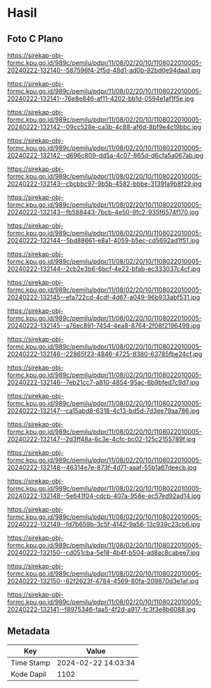 # Hasil

## Foto C Plano

https://sirekap-obj-formc.kpu.go.id/989c/pemilu/pdpr/11/08/02/20/10/1108022010005-20240222-132140--587596f4-2f5d-48d1-ad0b-92bd0e94daa1.jpg

https://sirekap-obj-formc.kpu.go.id/989c/pemilu/pdpr/11/08/02/20/10/1108022010005-20240222-132141--76e8e846-af11-4202-bb1d-0594e1af1f5e.jpg

https://sirekap-obj-formc.kpu.go.id/989c/pemilu/pdpr/11/08/02/20/10/1108022010005-20240222-132142--09cc528e-ca3b-4c88-af6d-8bf9e4c19bbc.jpg

https://sirekap-obj-formc.kpu.go.id/989c/pemilu/pdpr/11/08/02/20/10/1108022010005-20240222-132142--d696c809-dd5a-4c07-865d-d6cfa5a067ab.jpg

https://sirekap-obj-formc.kpu.go.id/989c/pemilu/pdpr/11/08/02/20/10/1108022010005-20240222-132143--cbcbbc97-9b5b-4582-bbbe-3139fa9b8f29.jpg

https://sirekap-obj-formc.kpu.go.id/989c/pemilu/pdpr/11/08/02/20/10/1108022010005-20240222-132143--fb588443-7bcb-4e50-9fc2-935f6574f170.jpg

https://sirekap-obj-formc.kpu.go.id/989c/pemilu/pdpr/11/08/02/20/10/1108022010005-20240222-132144--5bd88661-e8a1-4059-b5ec-cd5692ad1f51.jpg

https://sirekap-obj-formc.kpu.go.id/989c/pemilu/pdpr/11/08/02/20/10/1108022010005-20240222-132144--2cb2e3b6-6bcf-4e22-bfab-ec333037c4cf.jpg

https://sirekap-obj-formc.kpu.go.id/989c/pemilu/pdpr/11/08/02/20/10/1108022010005-20240222-132145--efa722cd-4cdf-4d67-a049-96b933abf531.jpg

https://sirekap-obj-formc.kpu.go.id/989c/pemilu/pdpr/11/08/02/20/10/1108022010005-20240222-132145--a76ec891-7454-4ea8-8764-2f08f2196499.jpg

https://sirekap-obj-formc.kpu.go.id/989c/pemilu/pdpr/11/08/02/20/10/1108022010005-20240222-132146--22865f23-4846-4725-8380-63785fbe24cf.jpg

https://sirekap-obj-formc.kpu.go.id/989c/pemilu/pdpr/11/08/02/20/10/1108022010005-20240222-132146--7eb21cc7-a810-4854-95ac-6b9bfed7c9d7.jpg

https://sirekap-obj-formc.kpu.go.id/989c/pemilu/pdpr/11/08/02/20/10/1108022010005-20240222-132147--ca15abd8-6318-4c13-bd5d-7d3ee79aa786.jpg

https://sirekap-obj-formc.kpu.go.id/989c/pemilu/pdpr/11/08/02/20/10/1108022010005-20240222-132147--2d3ff48a-6c3e-4cfc-bc02-125c2155789f.jpg

https://sirekap-obj-formc.kpu.go.id/989c/pemilu/pdpr/11/08/02/20/10/1108022010005-20240222-132148--46314e7e-873f-4d71-aaaf-55b1a67deecb.jpg

https://sirekap-obj-formc.kpu.go.id/989c/pemilu/pdpr/11/08/02/20/10/1108022010005-20240222-132148--5e641f04-cdcb-407a-958e-ec57ed92ad14.jpg

https://sirekap-obj-formc.kpu.go.id/989c/pemilu/pdpr/11/08/02/20/10/1108022010005-20240222-132149--fd7b659b-3c5f-4142-9a56-13c939c23cb6.jpg

https://sirekap-obj-formc.kpu.go.id/989c/pemilu/pdpr/11/08/02/20/10/1108022010005-20240222-132150--cd051cba-5e18-4b4f-b504-ad8ac8cabee7.jpg

https://sirekap-obj-formc.kpu.go.id/989c/pemilu/pdpr/11/08/02/20/10/1108022010005-20240222-132150--62f2623f-4784-4569-80fa-209870d3e1af.jpg

https://sirekap-obj-formc.kpu.go.id/989c/pemilu/pdpr/11/08/02/20/10/1108022010005-20240222-132141--f8975346-faa5-4f2d-a917-fc3f3e8b6088.jpg


## Metadata

| Key        | Value               |
| ---------- | ------------------- |
| Time Stamp | 2024-02-22 14:03:34 |
| Kode Dapil | 1102                |



